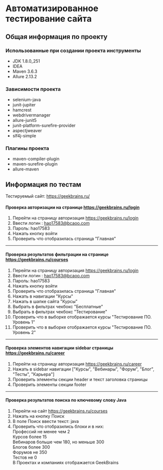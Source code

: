 # Автоматизированное тестирование сайта

## Общая информация по проекту

### Использованные при создании проекта инструменты

- JDK 1.8.0_251
- IDEA
- Maven 3.6.3
- Allure 2.13.2

### Зависимости проекта

- selenium-java
- junit-jupiter
- hamcrest
- webdrivermanager
- allure-junit5
- junit-platform-surefire-provider
- aspectjweaver
- slf4j-simple

### Плагины проекта

- maven-compiler-plugin
- maven-surefire-plugin
- allure-maven

## Информация по тестам

Тестируемый сайт: https://geekbrains.ru/

#### Проверка авторизации на странице https://geekbrains.ru/login

1. Перейти на страницу авторизация https://geekbrains.ru/login
2. Ввести логин : hao17583@bcaoo.com
3. Пароль: hao17583
4. Нажать кнопку войти
5. Проверить что отобразилась страница "Главная" 
---
#### Проверка результатов фильтрации на странице https://geekbrains.ru/courses

1. Перейти на страницу авторизация https://geekbrains.ru/login
2. Ввести логин : hao17583@bcaoo.com
3. Пароль: hao17583
4. Нажать кнопку войти
5. Проверить что отобразилась страница "Главная"
6. Нажать в навигации "Курсы"
7. Нажать в шапке сайта "Курсы"
8. Выбрать в фильтрах чекбокс "Бесплатные"
9. Выбрать в фильтрах чекбокс "Тестирование"
10. Проверить что в выборке отображается курсы "Тестирование ПО. Уровень 1"
11. Проверить что в выборке отображается курсы "Тестирование ПО. Уровень 2"
---
#### Проверка элементов навигации sidebar страницы https://geekbrains.ru/career

1. Перейти на страницу авторизация https://geekbrains.ru/career
2. Нажать в sidebar навигации ["Курсы", "Вебинары", "Форум", "Блог", "Тесты", "Карьера"]
3. Проверить элементы секции header и текст заголовка страницы
4. Проверить элементы секции footer
---
#### Проверка результатов поиска по ключевому слову Java

1. Перейти на сайт https://geekbrains.ru/courses
2. Нажать на кнопку Поиск
3. В поле Поиск ввести текст: java
4. Проверить что отобразились блоки и в них:  
  Профессий не менее чем 2  
  Курсов более 15  
  Вебинаров больше чем 180, но меньше 300  
  Блогов более 300  
  Форумов не 350  
  Тестов не 0  
  В Проектах и компаниях отображается GeekBrains
